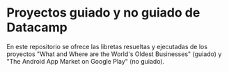 # Proyectos guiado y no guiado de Datacamp

En este repositorio se ofrece las libretas resueltas y ejecutadas de los proyectos "What and Where are the World's Oldest Businesses" (guiado) y "The Android App Market on Google Play" (no guiado). 
